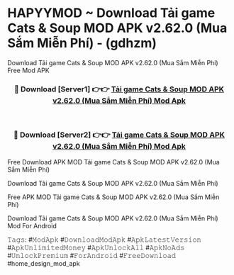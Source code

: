 # HAPYYMOD ~ Download Tải game Cats & Soup MOD APK v2.62.0 (Mua Sắm Miễn Phí) - (gdhzm)
Download Tải game Cats & Soup MOD APK v2.62.0 (Mua Sắm Miễn Phí) Free Mod APK

<div align="center">
<h3>🔴 Download [Server1] 👉👉 <a href="https://apk-comot.site?title=Tải_game_Cats_&_Soup_MOD_APK_v2.62.0_(Mua_Sắm_Miễn_Phí)">Tải game Cats & Soup MOD APK v2.62.0 (Mua Sắm Miễn Phí) Mod Apk</a></h3><br>

<h3>🔴 Download [Server2] 👉👉 <a href="https://apk-comot.site?title=Tải_game_Cats_&_Soup_MOD_APK_v2.62.0_(Mua_Sắm_Miễn_Phí)">Tải game Cats & Soup MOD APK v2.62.0 (Mua Sắm Miễn Phí) Mod Apk</a></h3>
</div>


Free Download APK MOD Tải game Cats & Soup MOD APK v2.62.0 (Mua Sắm Miễn Phí)

Download Tải game Cats & Soup MOD APK v2.62.0 (Mua Sắm Miễn Phí) 

Free APK MOD Tải game Cats & Soup MOD APK v2.62.0 (Mua Sắm Miễn Phí) 

Download Tải game Cats & Soup MOD APK v2.62.0 (Mua Sắm Miễn Phí) Mod For Android

𝚃𝚊𝚐𝚜: #𝙼𝚘𝚍𝙰𝚙𝚔 #𝙳𝚘𝚠𝚗𝚕𝚘𝚊𝚍𝙼𝚘𝚍𝙰𝚙𝚔 #𝙰𝚙𝚔𝙻𝚊𝚝𝚎𝚜𝚝𝚅𝚎𝚛𝚜𝚒𝚘𝚗 #𝙰𝚙𝚔𝚄𝚗𝚕𝚒𝚖𝚒𝚝𝚎𝚍𝙼𝚘𝚗𝚎𝚢 #𝙰𝚙𝚔𝚄𝚗𝚕𝚘𝚌𝚔𝙰𝚕𝚕 #𝙰𝚙𝚔𝙽𝚘𝙰𝚍𝚜 #𝚄𝚗𝚕𝚘𝚌𝚔𝙿𝚛𝚎𝚖𝚒𝚞𝚖 #𝙵𝚘𝚛𝙰𝚗𝚍𝚛𝚘𝚒𝚍 #𝙵𝚛𝚎𝚎𝙳𝚘𝚠𝚗𝚕𝚘𝚊𝚍 #home_design_mod_apk